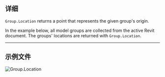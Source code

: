 ## 详细
`Group.Location` returns a point that represents the given group's origin.

In the example below, all model groups are collected from the active Revit document. The groups' locations are returned with `Group.Location`.

___
## 示例文件

![Group.Location](./Revit.Elements.Group.Location_img.jpg)
